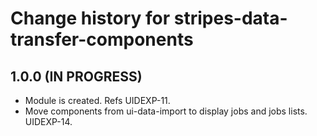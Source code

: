 # Change history for stripes-data-transfer-components

## 1.0.0 (IN PROGRESS)
* Module is created. Refs UIDEXP-11.
* Move components from ui-data-import to display jobs and jobs lists. UIDEXP-14.
